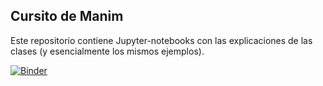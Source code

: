 ## Cursito de Manim

Este repositorio contiene Jupyter-notebooks con las explicaciones de las clases (y esencialmente los mismos ejemplos).

[![Binder](https://mybinder.org/badge_logo.svg)](https://mybinder.org/v2/gh/iojea/Manim-Jupyter-Tutorials/HEAD)
